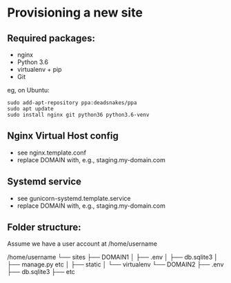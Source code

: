 Provisioning a new site
=======================

## Required packages:

* nginx
* Python 3.6
* virtualenv + pip
* Git

eg, on Ubuntu:

	sudo add-apt-repository ppa:deadsnakes/ppa
	sudo apt update
	sudo install nginx git python36 python3.6-venv

## Nginx Virtual Host config

* see nginx.template.conf
* replace DOMAIN with, e.g., staging.my-domain.com

## Systemd service

* see gunicorn-systemd.template.service
* replace DOMAIN with, e.g., staging.my-domain.com

## Folder structure:

Assume we have a user account at /home/username

/home/username
└── sites
    ├── DOMAIN1
    │    ├── .env
    │    ├── db.sqlite3
    │    ├── manage.py etc
    │    ├── static
    │    └── virtualenv
    └── DOMAIN2
          ├── .env
          ├── db.sqlite3
          ├── etc

